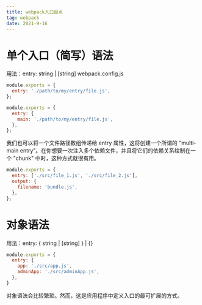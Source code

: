 ```yaml
---
title: webpack入口起点
tag: webpack
date: 2021-9-16
---
```


# 单个入口（简写）语法
用法：entry: string | [string]
webpack.config.js
```js
module.exports = {
  entry: './path/to/my/entry/file.js',
};

module.exports = {
  entry: {
    main: './path/to/my/entry/file.js',
  },
};
```

我们也可以将一个文件路径数组传递给 entry 属性，这将创建一个所谓的 "multi-main entry"。在你想要一次注入多个依赖文件，并且将它们的依赖关系绘制在一个 "chunk" 中时，这种方式就很有用。
```js
module.exports = {
  entry: ['./src/file_1.js', './src/file_2.js'],
  output: {
    filename: 'bundle.js',
  },
};
```

# 对象语法
用法：entry: { <entryChunkName> string | [string] } | {}
```js
module.exports = {
  entry: {
    app: './src/app.js',
    adminApp: './src/adminApp.js',
  },
}
```
对象语法会比较繁琐。然而，这是应用程序中定义入口的最可扩展的方式。
